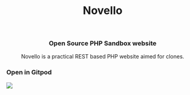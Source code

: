 <div style="text-align:center">
</div>

<div align="center">
  <h1> Novello </h1>
</div>

<br />

<div align="center">
  <h3>Open Source PHP Sandbox website</h3>
  <p>Novello is a practical REST based PHP website aimed for clones. </p>

</div>

<h3> Open in Gitpod</h3>
<a href="https://gitpod.io/#https://github.com/Shigetorum635/Novello/"><img src="https://gitpod.io/button/open-in-gitpod.svg"></a>
